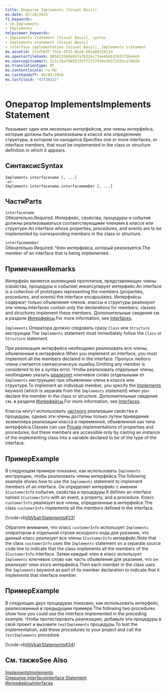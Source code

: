 ```yaml
---
title: Оператор Implements (Visual Basic)
ms.date: 07/20/2015
f1_keywords:
- vb.Implements
- Implements
helpviewer_keywords:
- Implements statement [Visual Basic], syntax
- Implements statement [Visual Basic]
- interface implementation [Visual Basic], Implements statement
ms.assetid: 1fafb83f-f55a-4215-8ea9-681e8622613d
ms.openlocfilehash: 805813506b957afb326c71ee4bbb15837726e4e5
ms.sourcegitcommit: 3c1c3ba79895335ff3737934e39372555ca7d6d0
ms.translationtype: MT
ms.contentlocale: ru-RU
ms.lasthandoff: 09/05/2018
ms.locfileid: "43739211"
---
```

# <a name="implements-statement"></a><span data-ttu-id="6fe58-102">Оператор Implements</span><span class="sxs-lookup"><span data-stu-id="6fe58-102">Implements Statement</span></span>
<span data-ttu-id="6fe58-103">Указывает один или несколько интерфейсов, или члены интерфейса, которые должны быть реализованы в классе или определение структуры, в котором он находится.</span><span class="sxs-lookup"><span data-stu-id="6fe58-103">Specifies one or more interfaces, or interface members, that must be implemented in the class or structure definition in which it appears.</span></span>  
  
## <a name="syntax"></a><span data-ttu-id="6fe58-104">Синтаксис</span><span class="sxs-lookup"><span data-stu-id="6fe58-104">Syntax</span></span>  
  
```  
Implements interfacename [, ...]  
-or-  
Implements interfacename.interfacemember [, ...]  
```  
  
## <a name="parts"></a><span data-ttu-id="6fe58-105">Части</span><span class="sxs-lookup"><span data-stu-id="6fe58-105">Parts</span></span>  
 `interfacename`  
 <span data-ttu-id="6fe58-106">Обязательно.</span><span class="sxs-lookup"><span data-stu-id="6fe58-106">Required.</span></span> <span data-ttu-id="6fe58-107">Интерфейс, свойства, процедуры и события должны реализовываться соответствующими членами в классе или структуре.</span><span class="sxs-lookup"><span data-stu-id="6fe58-107">An interface whose properties, procedures, and events are to be implemented by corresponding members in the class or structure.</span></span>  
  
 `interfacemember`  
 <span data-ttu-id="6fe58-108">Обязательно.</span><span class="sxs-lookup"><span data-stu-id="6fe58-108">Required.</span></span> <span data-ttu-id="6fe58-109">Член интерфейса, который реализуется.</span><span class="sxs-lookup"><span data-stu-id="6fe58-109">The member of an interface that is being implemented.</span></span>  
  
## <a name="remarks"></a><span data-ttu-id="6fe58-110">Примечания</span><span class="sxs-lookup"><span data-stu-id="6fe58-110">Remarks</span></span>  
 <span data-ttu-id="6fe58-111">Интерфейс является коллекцией прототипов, представляющих члены (свойства, процедуры и события) инкапсулирует интерфейс.</span><span class="sxs-lookup"><span data-stu-id="6fe58-111">An interface is a collection of prototypes representing the members (properties, procedures, and events) the interface encapsulates.</span></span> <span data-ttu-id="6fe58-112">Интерфейсы содержат только объявления членов. классы и структуры реализуют эти члены.</span><span class="sxs-lookup"><span data-stu-id="6fe58-112">Interfaces contain only the declarations for members; classes and structures implement these members.</span></span> <span data-ttu-id="6fe58-113">Дополнительные сведения см. в разделе [Интерфейсы](../../../visual-basic/programming-guide/language-features/interfaces/index.md).</span><span class="sxs-lookup"><span data-stu-id="6fe58-113">For more information, see [Interfaces](../../../visual-basic/programming-guide/language-features/interfaces/index.md).</span></span>  
  
 <span data-ttu-id="6fe58-114">`Implements` Оператора должно следовать сразу `Class` или `Structure` инструкции.</span><span class="sxs-lookup"><span data-stu-id="6fe58-114">The `Implements` statement must immediately follow the `Class` or `Structure` statement.</span></span>  
  
 <span data-ttu-id="6fe58-115">При реализации интерфейса необходимо реализовать все члены, объявленные в интерфейсе.</span><span class="sxs-lookup"><span data-stu-id="6fe58-115">When you implement an interface, you must implement all the members declared in the interface.</span></span> <span data-ttu-id="6fe58-116">Пропуск любого члена считается синтаксическую ошибку.</span><span class="sxs-lookup"><span data-stu-id="6fe58-116">Omitting any member is considered to be a syntax error.</span></span> <span data-ttu-id="6fe58-117">Чтобы реализовать отдельные члены, необходимо указать [реализует](../../../visual-basic/language-reference/statements/implements-clause.md) ключевое слово (отдельными от `Implements` инструкции) при объявлении члена в классе или структуре.</span><span class="sxs-lookup"><span data-stu-id="6fe58-117">To implement an individual member, you specify the [Implements](../../../visual-basic/language-reference/statements/implements-clause.md) keyword (which is separate from the `Implements` statement) when you declare the member in the class or structure.</span></span> <span data-ttu-id="6fe58-118">Дополнительные сведения см. в разделе [Интерфейсы](../../../visual-basic/programming-guide/language-features/interfaces/index.md).</span><span class="sxs-lookup"><span data-stu-id="6fe58-118">For more information, see [Interfaces](../../../visual-basic/programming-guide/language-features/interfaces/index.md).</span></span>  
  
 <span data-ttu-id="6fe58-119">Классы могут использовать [частного](../../../visual-basic/language-reference/modifiers/private.md) реализации свойства и процедуры, однако эти члены доступны только путем приведения экземпляра реализации класса в переменной, объявленной как типа интерфейса.</span><span class="sxs-lookup"><span data-stu-id="6fe58-119">Classes can use [Private](../../../visual-basic/language-reference/modifiers/private.md) implementations of properties and procedures, but these members are accessible only by casting an instance of the implementing class into a variable declared to be of the type of the interface.</span></span>  
  
## <a name="example"></a><span data-ttu-id="6fe58-120">Пример</span><span class="sxs-lookup"><span data-stu-id="6fe58-120">Example</span></span>  
 <span data-ttu-id="6fe58-121">В следующем примере показано, как использовать `Implements` инструкцию, чтобы реализовать члены интерфейса.</span><span class="sxs-lookup"><span data-stu-id="6fe58-121">The following example shows how to use the `Implements` statement to implement members of an interface.</span></span> <span data-ttu-id="6fe58-122">Он определяет интерфейс с именем `ICustomerInfo` события, свойства и процедуры.</span><span class="sxs-lookup"><span data-stu-id="6fe58-122">It defines an interface named `ICustomerInfo` with an event, a property, and a procedure.</span></span> <span data-ttu-id="6fe58-123">Класс `customerInfo` реализует все члены, определенные в интерфейсе.</span><span class="sxs-lookup"><span data-stu-id="6fe58-123">The class `customerInfo` implements all the members defined in the interface.</span></span>  
  
 [!code-vb[VbVbalrStatements#33](../../../visual-basic/language-reference/error-messages/codesnippet/VisualBasic/implements-statement_1.vb)]  
  
 <span data-ttu-id="6fe58-124">Обратите внимание, что класс `customerInfo` использует `Implements` оператором в отдельной строке исходного кода для указания, что данный класс реализует все члены `ICustomerInfo` интерфейс.</span><span class="sxs-lookup"><span data-stu-id="6fe58-124">Note that the class `customerInfo` uses the `Implements` statement on a separate source code line to indicate that the class implements all the members of the `ICustomerInfo` interface.</span></span> <span data-ttu-id="6fe58-125">Затем каждый член в класс использует `Implements` ключевое слово как часть объявления для указания, что он реализует член этого интерфейса.</span><span class="sxs-lookup"><span data-stu-id="6fe58-125">Then each member in the class uses the `Implements` keyword as part of its member declaration to indicate that it implements that interface member.</span></span>  
  
## <a name="example"></a><span data-ttu-id="6fe58-126">Пример</span><span class="sxs-lookup"><span data-stu-id="6fe58-126">Example</span></span>  
 <span data-ttu-id="6fe58-127">В следующих двух процедурах показано, как использовать интерфейс, реализованный в предыдущем примере.</span><span class="sxs-lookup"><span data-stu-id="6fe58-127">The following two procedures show how you could use the interface implemented in the preceding example.</span></span> <span data-ttu-id="6fe58-128">Чтобы протестировать реализацию, добавьте эти процедуры в свой проект и вызовите `testImplements` процедуры.</span><span class="sxs-lookup"><span data-stu-id="6fe58-128">To test the implementation, add these procedures to your project and call the `testImplements` procedure.</span></span>  
  
 [!code-vb[VbVbalrStatements#34](../../../visual-basic/language-reference/error-messages/codesnippet/VisualBasic/implements-statement_2.vb)]  
  
## <a name="see-also"></a><span data-ttu-id="6fe58-129">См. также</span><span class="sxs-lookup"><span data-stu-id="6fe58-129">See Also</span></span>  
 [<span data-ttu-id="6fe58-130">Implements</span><span class="sxs-lookup"><span data-stu-id="6fe58-130">Implements</span></span>](../../../visual-basic/language-reference/statements/implements-clause.md)  
 [<span data-ttu-id="6fe58-131">Оператор Interface</span><span class="sxs-lookup"><span data-stu-id="6fe58-131">Interface Statement</span></span>](../../../visual-basic/language-reference/statements/interface-statement.md)  
 [<span data-ttu-id="6fe58-132">Интерфейсы</span><span class="sxs-lookup"><span data-stu-id="6fe58-132">Interfaces</span></span>](../../../visual-basic/programming-guide/language-features/interfaces/index.md)
